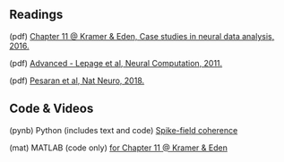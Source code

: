 ## Readings

(pdf) [Chapter 11 @ Kramer & Eden, Case studies in neural data analysis, 2016.](/Topic-8%20Spike-field%20coherence/Readings/Kramer_Eden_Ch_11.pdf)

(pdf) [Advanced - Lepage et al, Neural Computation, 2011.](/Topic-8%20Spike-field%20coherence/Readings/Lepage_Neural_Comp_2011.pdf)

(pdf) [Pesaran et al, Nat Neuro, 2018.](https://www.ncbi.nlm.nih.gov/pubmed/29942039)

## Code & Videos

(pynb) Python (includes text and code) [Spike-field coherence](https://mark-kramer.github.io/Case-Studies-Python)

(mat) MATLAB (code only) [for Chapter 11 @ Kramer & Eden](https://github.com/Mark-Kramer/Case-Studies-Kramer-Eden/blob/master/Chapter11/Chapter_11.m) 


